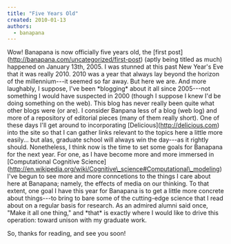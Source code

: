 ```yaml
---
title: "Five Years Old"
created: 2010-01-13
authors: 
  - banapana
---
```


Wow! Banapana is now officially five years old, the \[first post\](http://banapana.com/uncategorized/first-post) (aptly being titled as much) happened on January 13th, 2005. I was stunned at this past New Year's Eve that it was really 2010. 2010 was a year that always lay beyond the horizon of the millennium---it seemed so far away. But here we are. And more laughably, I suppose, I've been \*blogging\* about it all since 2005---not something I would have suspected in 2000 (though I suppose I knew I'd be doing something on the web). This blog has never really been quite what other blogs were (or are). I consider Banpana less of a blog (web log) and more of a repository of editorial pieces (many of them really short). One of these days I'll get around to incorporating \[Delicious\](http://delicious.com) into the site so that I can gather links relevant to the topics here a little more easily... but alas, graduate school will always win the day---as it rightly should. Nonetheless, I think now is the time to set some goals for Banapana for the next year. For one, as I have become more and more immersed in \[Computational Cognitive Science\](http://en.wikipedia.org/wiki/Cognitive\_science#Computational\_modeling) I've begun to see more and more conncetions to the things I care about here at Banapana; namely, the effects of media on our thinking. To that extent, one goal I have this year for Banapana is to get a little more concrete about things---to bring to bare some of the cutting-edge science that I read about on a regular basis for research. As an admired alumni said once, "Make it all one thing," and \*that\* is exactly where I would like to drive this operation: toward unison with my graduate work.

So, thanks for reading, and see you soon!
